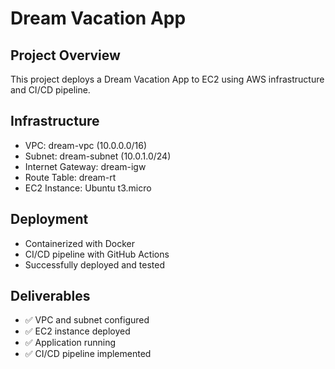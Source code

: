 # Dream Vacation App

## Project Overview
This project deploys a Dream Vacation App to EC2 using AWS infrastructure and CI/CD pipeline.

## Infrastructure
- VPC: dream-vpc (10.0.0.0/16)
- Subnet: dream-subnet (10.0.1.0/24)
- Internet Gateway: dream-igw
- Route Table: dream-rt
- EC2 Instance: Ubuntu t3.micro

## Deployment
- Containerized with Docker
- CI/CD pipeline with GitHub Actions
- Successfully deployed and tested

## Deliverables
- ✅ VPC and subnet configured
- ✅ EC2 instance deployed
- ✅ Application running
- ✅ CI/CD pipeline implemented